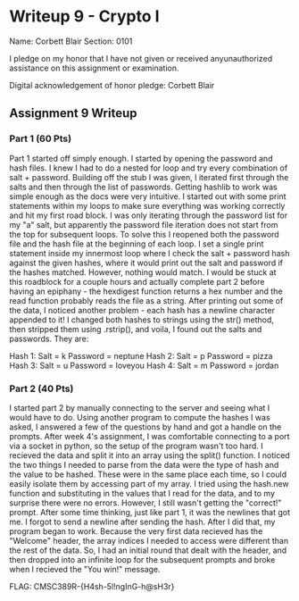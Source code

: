 Writeup 9 - Crypto I
=====

Name: Corbett Blair
Section: 0101

I pledge on my honor that I have not given or received anyunauthorized assistance on this assignment or examination.

Digital acknowledgement of honor pledge: Corbett Blair

## Assignment 9 Writeup

### Part 1 (60 Pts)
Part 1 started off simply enough. I started by opening the password and hash files. I knew I had to do a nested for loop and try every combination of salt + password. Building off the stub I was given, I iterated first through the salts and then through the list of passwords. Getting hashlib to work was simple enough as the docs were very intuitive. I started out with some print statements within my loops to make sure everything was working correctly and hit my first road block. I was only iterating through the password list for my "a" salt, but apparently the password file iteration does not start from the top for subsequent loops. To solve this I reopened both the password file and the hash file at the beginning of each loop. I set a single print statement inside my innermost loop where I check the salt + password hash against the given hashes, where it would print out the salt and password if the hashes matched. However, nothing would match. I would be stuck at this roadblock for a couple hours and actually complete part 2 before having an epiphany - the hexdigest function returns a hex number and the read function probably reads the file as a string. After printing out some of the data, I noticed another problem - each hash has a newline character appended to it! I changed both hashes to strings using the str() method, then stripped them using .rstrip(), and voila, I found out the salts and passwords. They are:

Hash 1: Salt = k Password = neptune
Hash 2: Salt = p Password = pizza
Hash 3: Salt = u Password = loveyou
Hash 4: Salt = m Password = jordan



### Part 2 (40 Pts)

I started part 2 by manually connecting to the server and seeing what I would have to do. Using another program to compute the hashes I was asked, I answered a few of the questions by hand and got a handle on the prompts. After week 4's assignment, I was comfortable connecting to a port via a socket in python, so the setup of the program wasn't too hard. I recieved the data and split it into an array using the split() function. I noticed the two things I needed to parse from the data were the type of hash and the value to be hashed. These were in the same place each time, so I could easily isolate them by accessing part of my array. I tried using the hash.new function and substituting in the values that I read for the data, and to my surprise there were no errors. However, I still wasn't getting the "correct!" prompt. After some time thinking, just like part 1, it was the newlines that got me. I forgot to send a newline after sending the hash. After I did that, my program began to work. Because the very first data recieved has the "Welcome" header, the array indices I needed to access were different than the rest of the data. So, I had an initial round that dealt with the header, and then dropped into an infinite loop for the subsequent prompts and broke when I recieved the "You win!" message. 

FLAG: CMSC389R-{H4sh-5l!ngInG-h@sH3r}

